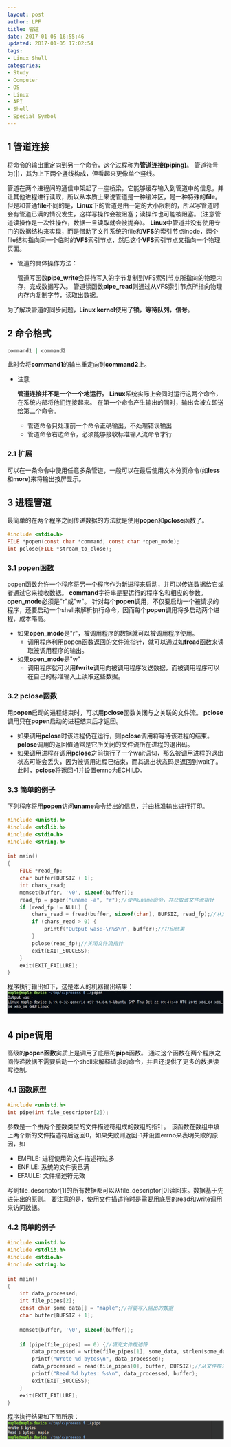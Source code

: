 ```yaml
---
layout: post
author: LPF
title: 管道
date: 2017-01-05 16:55:46
updated: 2017-01-05 17:02:54
tags:
- Linux Shell
categories:
- Study
- Computer
- OS
- Linux
- API
- Shell
- Special Symbol
---
```

## 1 管道连接

将命令的输出重定向到另一个命令，这个过程称为**管道连接(piping)**。
管道符号为(**|**)，其为上下两个竖线构成，但看起来更像单个竖线。

管道在两个进程间的通信中架起了一座桥梁，它能够缓存输入到管道中的信息，并让其他进程进行读取，所以从本质上来说管道是一种缓冲区，是一种特殊的**file**。
但是和普通**file**不同的是，**Linux**下的管道是由一定的大小限制的，所以写管道时会有管道已满的情况发生，这样写操作会被阻塞；读操作也可能被阻塞。（注意管道读操作是一次性操作，数据一旦读取就会被抛弃）。
**Linux**中管道并没有使用专门的数据结构来实现，而是借助了文件系统的file和**VFS**的索引节点inode，两个file结构指向同一个临时的**VFS**索引节点，然后这个**VFS**索引节点又指向一个物理页面。

- 管道的具体操作方法：

    管道写函数**pipe_write**会将待写入的字节复制到VFS索引节点所指向的物理内存，完成数据写入。
    管道读函数**pipe_read**则通过从VFS索引节点所指向物理内存内复制字节，读取出数据。

为了解决管道的同步问题，**Linux kernel**使用了**锁**，**等待队列**，**信号**。

## 2 命令格式

```bash
command1 | command2
```

此时会将**command1**的输出重定向到**command2**上。

- 注意
    
    **管道连接并不是一个一个地运行。**
    **Linux**系统实际上会同时运行这两个命令，在系统内部将他们连接起来。
    在第一个命令产生输出的同时，输出会被立即送给第二个命令。

    - 管道命令只处理前一个命令正确输出，不处理错误输出
    - 管道命令右边命令，必须能够接收标准输入流命令才行

### 2.1 扩展
可以在一条命令中使用任意多条管道，一般可以在最后使用文本分页命令(如**less**和**more**)来将输出按屏显示。

## 3 进程管道

最简单的在两个程序之间传递数据的方法就是使用**popen**和**pclose**函数了。

```c
#include <stdio.h>
FILE *popen(const char *command, const char *open_mode);
int pclose(FILE *stream_to_close);
```

### 3.1 popen函数

popen函数允许一个程序将另一个程序作为新进程来启动，并可以传递数据给它或者通过它来接收数据。
**command**字符串是要运行的程序名和相应的参数。
**open_mode**必须是"r"或"w"。
针对每个**popen**调用，不仅要启动一个被请求的程序，还要启动一个shell来解析执行命令，因而每个**popen**调用将多启动两个进程，成本略高。

- 如果**open_mode**是"r"，被调用程序的数据就可以被调用程序使用。
    - 调用程序利用popen函数返回的文件流指针，就可以通过如**fread**函数来读取被调用程序的输出。
- 如果**open_mode**是"w"
   - 调用程序就可以用**fwrite**调用向被调用程序发送数据，而被调用程序可以在自己的标准输入上读取这些数据。

### 3.2 pclose函数

用**popen**启动的进程结束时，可以用**pclose**函数关闭与之关联的文件流。
**pclose**调用只在**popen**启动的进程结束后才返回。
- 如果调用**pclose**时该进程仍在运行，则**pclose**调用将等待该进程的结束。
**pclose**调用的返回值通常是它所关闭的文件流所在进程的退出码。
- 如果调用进程在调用**pclose**之前执行了一个wait语句，那么被调用进程的退出状态可能会丢失，因为被调用进程已结束，而其退出状态码是返回到wait了。此时，**pclose**将返回-1并设置errno为ECHILD。

### 3.3 简单的例子

下列程序将用**popen**访问**uname**命令给出的信息，并由标准输出进行打印。

```c
#include <unistd.h>
#include <stdlib.h>
#include <stdio.h>
#include <string.h>

int main()
{
    FILE *read_fp;
    char buffer[BUFSIZ + 1];
    int chars_read;
    memset(buffer, '\0', sizeof(buffer));
    read_fp = popen("uname -a", "r");//使用uname命令，并获取该文件流指针
    if (read_fp != NULL) {
        chars_read = fread(buffer, sizeof(char), BUFSIZ, read_fp);//从文件流读取数据
        if (chars_read > 0) {
            printf("Output was:-\n%s\n", buffer);//打印结果
        }
        pclose(read_fp);//关闭文件流指针
        exit(EXIT_SUCCESS);
    }
    exit(EXIT_FAILURE);
}
```

程序执行输出如下，这是本人的机器输出结果：
![](../post_img/586e0a0bab6441236e004761)

## 4 pipe调用

高级的**popen函数**实质上是调用了底层的**pipe**函数。
通过这个函数在两个程序之间传递数据不需要启动一个shell来解释请求的命令，并且还提供了更多的数据读写控制。

### 4.1 函数原型

```c
#include <unistd.h>
int pipe(int file_descriptor[2]);
```

参数是一个由两个整数类型的文件描述符组成的数组的指针。
该函数在数组中填上两个新的文件描述符后返回0，如果失败则返回-1并设置errno来表明失败的原因，如

- EMFILE:    进程使用的文件描述符过多
- ENFILE:    系统的文件表已满
- EFAULE:    文件描述符无效

写到file_descriptor[1]的所有数据都可以从file_descriptor[0]读回来。数据基于先进先出的原则。
要注意的是，使用文件描述符时是需要用底层的read和write调用来访问数据。

### 4.2 简单的例子

```c
#include <unistd.h>
#include <stdlib.h>
#include <stdio.h>
#include <string.h>

int main()
{
    int data_processed;
    int file_pipes[2];
    const char some_data[] = "maple";//将要写入输出的数据
    char buffer[BUFSIZ + 1];

    memset(buffer, '\0', sizeof(buffer));

    if (pipe(file_pipes) == 0) {//填充文件描述符
        data_processed = write(file_pipes[1], some_data, strlen(some_data));//向文件描述符写入数据
        printf("Wrote %d bytes\n", data_processed);
        data_processed = read(file_pipes[0], buffer, BUFSIZ);//从文件描述符读取数据
        printf("Read %d bytes: %s\n", data_processed, buffer);
        exit(EXIT_SUCCESS);
    }
    exit(EXIT_FAILURE);
}
```
 
程序执行结果如下图所示：
![](../post_img/586e0a15ab6441209e00488a)
 
